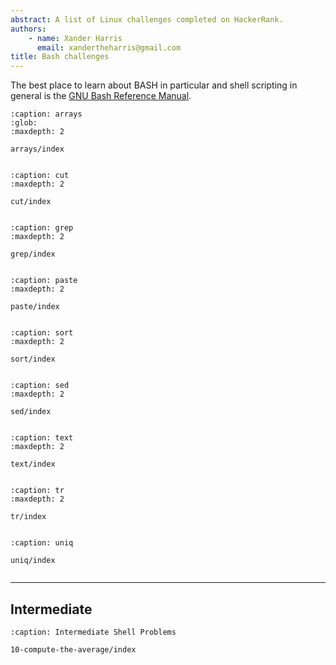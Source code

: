 ```yaml
---
abstract: A list of Linux challenges completed on HackerRank.
authors:
    - name: Xander Harris
      email: xandertheharris@gmail.com
title: Bash challenges
---
```


The best place to learn about BASH in particular and shell scripting in general
is the
[GNU Bash Reference Manual](https://www.gnu.org/software/bash/manual/bash.html).

```{toctree}
:caption: arrays
:glob:
:maxdepth: 2

arrays/index
```

```{index} bash; arrays
```

```{toctree}
:caption: cut
:maxdepth: 2

cut/index
```

```{index} bash; cut
```

```{toctree}
:caption: grep
:maxdepth: 2

grep/index
```

```{index} bash; grep
```

```{toctree}
:caption: paste
:maxdepth: 2

paste/index
```

```{index} bash; paste
```

```{toctree}
:caption: sort
:maxdepth: 2

sort/index
```

```{index} bash; sort
```

```{toctree}
:caption: sed
:maxdepth: 2

sed/index
```

```{index} bash; sed
```

```{toctree}
:caption: text
:maxdepth: 2

text/index
```

```{index} bash; text
```

```{toctree}
:caption: tr
:maxdepth: 2

tr/index
```

```{index} bash; tr
```

```{toctree}
:caption: uniq

uniq/index
```

```{index} bash; uniq
```

---

## Intermediate

```{toctree}
:caption: Intermediate Shell Problems

10-compute-the-average/index
```

```{sectionauthor} Xander Harris <xandertheharris@gmail.com>
```
